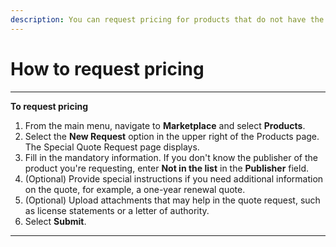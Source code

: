 ```yaml
---
description: You can request pricing for products that do not have the prices listed.
---
```


# How to request pricing

***

**To request pricing**

1. From the main menu, navigate to **Marketplace** and select **Products**.
2. Select the **New Request** option in the upper right of the Products page. The Special Quote Request page displays.
3. Fill in the mandatory information. If you don't know the publisher of the product you're requesting, enter **Not in the list** in the **Publisher** field.
4. (Optional) Provide special instructions if you need additional information on the quote, for example, a one-year renewal quote.
5. (Optional) Upload attachments that may help in the quote request, such as license statements or a letter of authority.
6. Select **Submit**.

***

